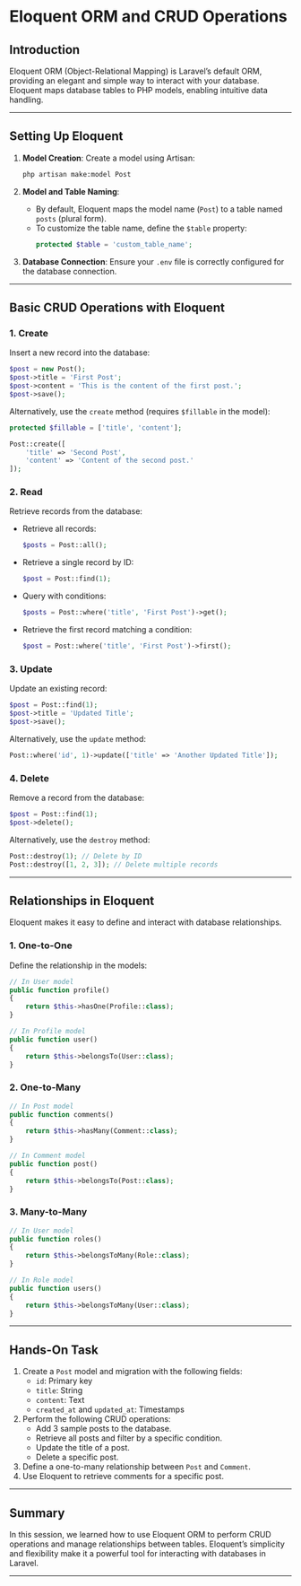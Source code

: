 
# Eloquent ORM and CRUD Operations

## Introduction
Eloquent ORM (Object-Relational Mapping) is Laravel’s default ORM, providing an elegant and simple way to interact with your database. Eloquent maps database tables to PHP models, enabling intuitive data handling.

---

## Setting Up Eloquent
1. **Model Creation**:
   Create a model using Artisan:
   ```bash
   php artisan make:model Post
   ```

2. **Model and Table Naming**:
   - By default, Eloquent maps the model name (`Post`) to a table named `posts` (plural form).
   - To customize the table name, define the `$table` property:
     ```php
     protected $table = 'custom_table_name';
     ```

3. **Database Connection**:
   Ensure your `.env` file is correctly configured for the database connection.

---

## Basic CRUD Operations with Eloquent

### 1. **Create**
Insert a new record into the database:
```php
$post = new Post();
$post->title = 'First Post';
$post->content = 'This is the content of the first post.';
$post->save();
```
Alternatively, use the `create` method (requires `$fillable` in the model):
```php
protected $fillable = ['title', 'content'];

Post::create([
    'title' => 'Second Post',
    'content' => 'Content of the second post.'
]);
```

### 2. **Read**
Retrieve records from the database:
- Retrieve all records:
  ```php
  $posts = Post::all();
  ```
- Retrieve a single record by ID:
  ```php
  $post = Post::find(1);
  ```
- Query with conditions:
  ```php
  $posts = Post::where('title', 'First Post')->get();
  ```
- Retrieve the first record matching a condition:
  ```php
  $post = Post::where('title', 'First Post')->first();
  ```

### 3. **Update**
Update an existing record:
```php
$post = Post::find(1);
$post->title = 'Updated Title';
$post->save();
```
Alternatively, use the `update` method:
```php
Post::where('id', 1)->update(['title' => 'Another Updated Title']);
```

### 4. **Delete**
Remove a record from the database:
```php
$post = Post::find(1);
$post->delete();
```
Alternatively, use the `destroy` method:
```php
Post::destroy(1); // Delete by ID
Post::destroy([1, 2, 3]); // Delete multiple records
```

---

## Relationships in Eloquent
Eloquent makes it easy to define and interact with database relationships.

### 1. **One-to-One**
Define the relationship in the models:
```php
// In User model
public function profile()
{
    return $this->hasOne(Profile::class);
}

// In Profile model
public function user()
{
    return $this->belongsTo(User::class);
}
```

### 2. **One-to-Many**
```php
// In Post model
public function comments()
{
    return $this->hasMany(Comment::class);
}

// In Comment model
public function post()
{
    return $this->belongsTo(Post::class);
}
```

### 3. **Many-to-Many**
```php
// In User model
public function roles()
{
    return $this->belongsToMany(Role::class);
}

// In Role model
public function users()
{
    return $this->belongsToMany(User::class);
}
```

---

## Hands-On Task
1. Create a `Post` model and migration with the following fields:
   - `id`: Primary key
   - `title`: String
   - `content`: Text
   - `created_at` and `updated_at`: Timestamps
2. Perform the following CRUD operations:
   - Add 3 sample posts to the database.
   - Retrieve all posts and filter by a specific condition.
   - Update the title of a post.
   - Delete a specific post.
3. Define a one-to-many relationship between `Post` and `Comment`.
4. Use Eloquent to retrieve comments for a specific post.

---

## Summary
In this session, we learned how to use Eloquent ORM to perform CRUD operations and manage relationships between tables. Eloquent’s simplicity and flexibility make it a powerful tool for interacting with databases in Laravel.

---
